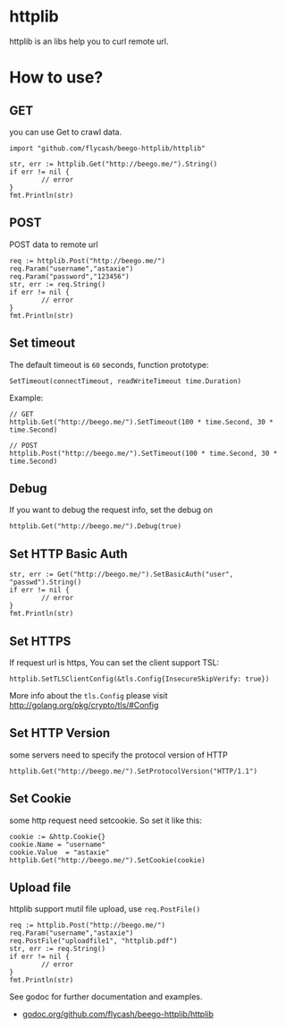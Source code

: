 # httplib
httplib is an libs help you to curl remote url.

# How to use?

## GET
you can use Get to crawl data.

	import "github.com/flycash/beego-httplib/httplib"
	
	str, err := httplib.Get("http://beego.me/").String()
	if err != nil {
        	// error
	}
	fmt.Println(str)
	
## POST
POST data to remote url

	req := httplib.Post("http://beego.me/")
	req.Param("username","astaxie")
	req.Param("password","123456")
	str, err := req.String()
	if err != nil {
        	// error
	}
	fmt.Println(str)

## Set timeout

The default timeout is `60` seconds, function prototype:

	SetTimeout(connectTimeout, readWriteTimeout time.Duration)

Example:

	// GET
	httplib.Get("http://beego.me/").SetTimeout(100 * time.Second, 30 * time.Second)
	
	// POST
	httplib.Post("http://beego.me/").SetTimeout(100 * time.Second, 30 * time.Second)


## Debug

If you want to debug the request info, set the debug on

	httplib.Get("http://beego.me/").Debug(true)
	
## Set HTTP Basic Auth

	str, err := Get("http://beego.me/").SetBasicAuth("user", "passwd").String()
	if err != nil {
        	// error
	}
	fmt.Println(str)
	
## Set HTTPS

If request url is https, You can set the client support TSL:

	httplib.SetTLSClientConfig(&tls.Config{InsecureSkipVerify: true})
	
More info about the `tls.Config` please visit http://golang.org/pkg/crypto/tls/#Config	

## Set HTTP Version

some servers need to specify the protocol version of HTTP

	httplib.Get("http://beego.me/").SetProtocolVersion("HTTP/1.1")
	
## Set Cookie

some http request need setcookie. So set it like this:

	cookie := &http.Cookie{}
	cookie.Name = "username"
	cookie.Value  = "astaxie"
	httplib.Get("http://beego.me/").SetCookie(cookie)

## Upload file

httplib support mutil file upload, use `req.PostFile()`

	req := httplib.Post("http://beego.me/")
	req.Param("username","astaxie")
	req.PostFile("uploadfile1", "httplib.pdf")
	str, err := req.String()
	if err != nil {
        	// error
	}
	fmt.Println(str)


See godoc for further documentation and examples.

* [godoc.org/github.com/flycash/beego-httplib/httplib](https://godoc.org/github.com/flycash/beego-httplib/httplib)
